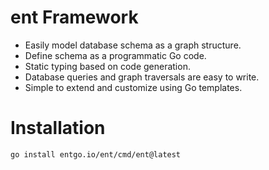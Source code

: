 ent Framework 
=============
- Easily model database schema as a graph structure.
- Define schema as a programmatic Go code.
- Static typing based on code generation.
- Database queries and graph traversals are easy to write.
- Simple to extend and customize using Go templates.

Installation 
============
    go install entgo.io/ent/cmd/ent@latest
